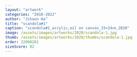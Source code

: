 ```yaml
---
layout: "artwork"
categories: "2018-2022"
author: "Jihoon Ha"
title: "scandola#1"
caption: "scandola#1_acrylic,oil on canvas_33×24㎝_2020"
image: /assets/images/artworks/2020/scandola-1.jpg
thumb: /assets/images/artworks/2020/thumbs/scandola-1.jpg
order: 22090201
sizeScore: 02
---
```

